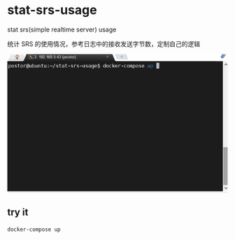 # stat-srs-usage
stat srs(simple realtime server) usage

统计 SRS 的使用情况，参考日志中的接收发送字节数，定制自己的逻辑

![screenshot](./screenshot.gif)

## try it

```
docker-compose up
```